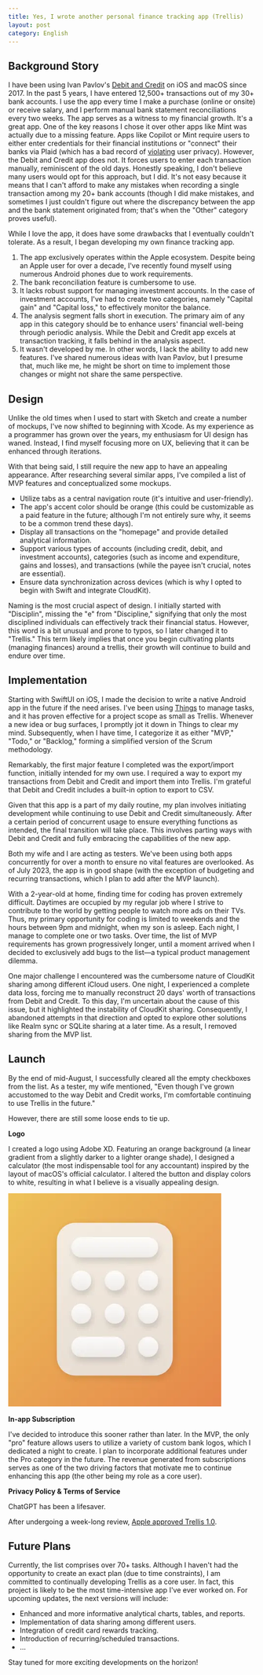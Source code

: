 ```yaml
---
title: Yes, I wrote another personal finance tracking app (Trellis)
layout: post
category: English
---
```


## Background Story

I have been using Ivan Pavlov's [Debit and Credit](https://debitandcredit.app/) on iOS and macOS since 2017. In the past 5 years, I have entered 12,500+ transactions out of my 30+ bank accounts. I use the app every time I make a purchase (online or onsite) or receive salary, and I perform manual bank statement reconciliations every two weeks. The app serves as a witness to my financial growth. It's a great app. One of the key reasons I chose it over other apps like Mint was actually due to a missing feature. Apps like Copilot or Mint require users to either enter credentials for their financial institutions or "connect" their banks via Plaid (which has a bad record of [violating](https://www.plaidsettlement.com/) user privacy). However, the Debit and Credit app does not. It forces users to enter each transaction manually, reminiscent of the old days. Honestly speaking, I don't believe many users would opt for this approach, but I did. It's not easy because it means that I can't afford to make any mistakes when recording a single transaction among my 20+ bank accounts (though I did make mistakes, and sometimes I just couldn't figure out where the discrepancy between the app and the bank statement originated from; that's when the "Other" category proves useful).

While I love the app, it does have some drawbacks that I eventually couldn't tolerate. As a result, I began developing my own finance tracking app.

1. The app exclusively operates within the Apple ecosystem. Despite being an Apple user for over a decade, I've recently found myself using numerous Android phones due to work requirements.
2. The bank reconciliation feature is cumbersome to use.
3. It lacks robust support for managing investment accounts. In the case of investment accounts, I've had to create two categories, namely "Capital gain" and "Capital loss," to effectively monitor the balance.
4. The analysis segment falls short in execution. The primary aim of any app in this category should be to enhance users' financial well-being through periodic analysis. While the Debit and Credit app excels at transaction tracking, it falls behind in the analysis aspect.
5. It wasn't developed by me. In other words, I lack the ability to add new features. I've shared numerous ideas with Ivan Pavlov, but I presume that, much like me, he might be short on time to implement those changes or might not share the same perspective.

## Design

Unlike the old times when I used to start with Sketch and create a number of mockups, I've now shifted to beginning with Xcode. As my experience as a programmer has grown over the years, my enthusiasm for UI design has waned. Instead, I find myself focusing more on UX, believing that it can be enhanced through iterations.

With that being said, I still require the new app to have an appealing appearance. After researching several similar apps, I've compiled a list of MVP features and conceptualized some mockups.

- Utilize tabs as a central navigation route (it's intuitive and user-friendly).
- The app's accent color should be orange (this could be customizable as a paid feature in the future; although I'm not entirely sure why, it seems to be a common trend these days).
- Display all transactions on the "homepage" and provide detailed analytical information.
- Support various types of accounts (including credit, debit, and investment accounts), categories (such as income and expenditure, gains and losses), and transactions (while the payee isn't crucial, notes are essential).
- Ensure data synchronization across devices (which is why I opted to begin with Swift and integrate CloudKit).

Naming is the most crucial aspect of design. I initially started with "Disciplin", missing the "e" from "Discipline," signifying that only the most disciplined individuals can effectively track their financial status. However, this word is a bit unusual and prone to typos, so I later changed it to "Trellis." This term likely implies that once you begin cultivating plants (managing finances) around a trellis, their growth will continue to build and endure over time.

## Implementation

Starting with SwiftUI on iOS, I made the decision to write a native Android app in the future if the need arises. I've been using [Things](https://culturedcode.com/things/) to manage tasks, and it has proven effective for a project scope as small as Trellis. Whenever a new idea or bug surfaces, I promptly jot it down in Things to clear my mind. Subsequently, when I have time, I categorize it as either "MVP," "Todo," or "Backlog," forming a simplified version of the Scrum methodology.

Remarkably, the first major feature I completed was the export/import function, initially intended for my own use. I required a way to export my transactions from Debit and Credit and import them into Trellis. I'm grateful that Debit and Credit includes a built-in option to export to CSV.

Given that this app is a part of my daily routine, my plan involves initiating development while continuing to use Debit and Credit simultaneously. After a certain period of concurrent usage to ensure everything functions as intended, the final transition will take place. This involves parting ways with Debit and Credit and fully embracing the capabilities of the new app.

Both my wife and I are acting as testers. We've been using both apps concurrently for over a month to ensure no vital features are overlooked. As of July 2023, the app is in good shape (with the exception of budgeting and recurring transactions, which I plan to add after the MVP launch).

With a 2-year-old at home, finding time for coding has proven extremely difficult. Daytimes are occupied by my regular job where I strive to contribute to the world by getting people to watch more ads on their TVs. Thus, my primary opportunity for coding is limited to weekends and the hours between 9pm and midnight, when my son is asleep. Each night, I manage to complete one or two tasks. Over time, the list of MVP requirements has grown progressively longer, until a moment arrived when I decided to exclusively add bugs to the list—a typical product management dilemma.

One major challenge I encountered was the cumbersome nature of CloudKit sharing among different iCloud users. One night, I experienced a complete data loss, forcing me to manually reconstruct 20 days' worth of transactions from Debit and Credit. To this day, I'm uncertain about the cause of this issue, but it highlighted the instability of CloudKit sharing. Consequently, I abandoned attempts in that direction and opted to explore other solutions like Realm sync or SQLite sharing at a later time. As a result, I removed sharing from the MVP list.

## Launch

By the end of mid-August, I successfully cleared all the empty checkboxes from the list. As a tester, my wife mentioned, "Even though I've grown accustomed to the way Debit and Credit works, I'm comfortable continuing to use Trellis in the future."

However, there are still some loose ends to tie up.

**Logo**

I created a logo using Adobe XD. Featuring an orange background (a linear gradient from a slightly darker to a lighter orange shade), I designed a calculator (the most indispensable tool for any accountant) inspired by the layout of macOS's official calculator. I altered the button and display colors to white, resulting in what I believe is a visually appealing design.

<img class="left layout-app-logo" src="/images/trellis/logo.webp">

**In-app Subscription**

I've decided to introduce this sooner rather than later. In the MVP, the only "pro" feature allows users to utilize a variety of custom bank logos, which I dedicated a night to create. I plan to incorporate additional features under the Pro category in the future. The revenue generated from subscriptions serves as one of the two driving factors that motivate me to continue enhancing this app (the other being my role as a core user).

**Privacy Policy & Terms of Service**

ChatGPT has been a lifesaver.

After undergoing a week-long review, [Apple approved Trellis 1.0](https://apps.apple.com/us/app/trellis-personal-finance/id6447228405).

## Future Plans

Currently, the list comprises over 70+ tasks. Although I haven't had the opportunity to create an exact plan (due to time constraints), I am committed to continually developing Trellis as a core user. In fact, this project is likely to be the most time-intensive app I've ever worked on. For upcoming updates, the next versions will include:

- Enhanced and more informative analytical charts, tables, and reports.
- Implementation of data sharing among different users.
- Integration of credit card rewards tracking.
- Introduction of recurring/scheduled transactions.
- ...

Stay tuned for more exciting developments on the horizon!
